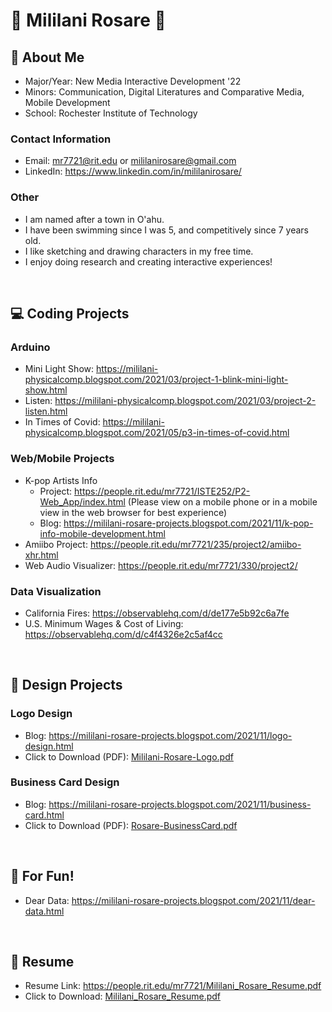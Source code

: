 # 🌺 Mililani Rosare 🌺

## 🌴 About Me
- Major/Year: New Media Interactive Development '22
- Minors: Communication, Digital Literatures and Comparative Media, Mobile Development
- School: Rochester Institute of Technology

### Contact Information
- Email: mr7721@rit.edu or mililanirosare@gmail.com
- LinkedIn: https://www.linkedin.com/in/mililanirosare/

### Other 
- I am named after a town in O'ahu.
- I have been swimming since I was 5, and competitively since 7 years old.
- I like sketching and drawing characters in my free time. 
- I enjoy doing research and creating interactive experiences!

<br /> 

## 💻 Coding Projects
### Arduino
- Mini Light Show: https://mililani-physicalcomp.blogspot.com/2021/03/project-1-blink-mini-light-show.html
- Listen: https://mililani-physicalcomp.blogspot.com/2021/03/project-2-listen.html
- In Times of Covid: https://mililani-physicalcomp.blogspot.com/2021/05/p3-in-times-of-covid.html

### Web/Mobile Projects
- K-pop Artists Info
  - Project: https://people.rit.edu/mr7721/ISTE252/P2-Web_App/index.html 
(Please view on a mobile phone or in a mobile view in the web browser for best experience)
  - Blog: https://mililani-rosare-projects.blogspot.com/2021/11/k-pop-info-mobile-development.html
- Amiibo Project: https://people.rit.edu/mr7721/235/project2/amiibo-xhr.html
- Web Audio Visualizer: https://people.rit.edu/mr7721/330/project2/

### Data Visualization
- California Fires: https://observablehq.com/d/de177e5b92c6a7fe
- U.S. Minimum Wages & Cost of Living: https://observablehq.com/d/c4f4326e2c5af4cc 

<br /> 

## 🎨 Design Projects
### Logo Design
- Blog: https://mililani-rosare-projects.blogspot.com/2021/11/logo-design.html
- Click to Download (PDF): [Mililani-Rosare-Logo.pdf](https://github.com/RosareMililani/Mililani-Rosare-Portfolio/files/7536455/Mililani-Rosare-Logo.pdf)
### Business Card Design
- Blog: https://mililani-rosare-projects.blogspot.com/2021/11/business-card.html
- Click to Download (PDF): [Rosare-BusinessCard.pdf](https://github.com/RosareMililani/Mililani-Rosare-Portfolio/files/7536461/Rosare-BusinessCard.pdf)

<br /> 

## 🎉 For Fun!
- Dear Data: https://mililani-rosare-projects.blogspot.com/2021/11/dear-data.html

<br /> 

## 📄 Resume
- Resume Link: https://people.rit.edu/mr7721/Mililani_Rosare_Resume.pdf
- Click to Download: [Mililani_Rosare_Resume.pdf](https://github.com/RosareMililani/Mililani-Rosare-Portfolio/files/7533481/Mililani_Rosare_Resume.pdf)
